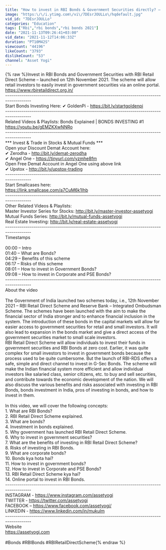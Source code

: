 ```yaml
---
title: "How to invest in RBI Bonds & Government Securities directly? – RBI Retail Direct Scheme 2021"
image: "https:\/\/i.ytimg.com\/vi\/7DEsrJOULLo\/hqdefault.jpg"
vid_id: "7DEsrJOULLo"
categories: "Education"
tags: ["Rbi","rbi bonds","rbi bonds 2021"]
date: "2021-11-13T09:26:41+03:00"
vid_date: "2021-11-12T14:06:33Z"
duration: "PT10M42S"
viewcount: "44196"
likeCount: "3793"
dislikeCount: "53"
channel: "Asset Yogi"
---
```

{% raw %}Invest in RBI Bonds and Government Securities with RBI Retail Direct Scheme – launched on 12th November 2021. The scheme will allow retail investors to easily invest in government securities via an online portal.  <br /><a rel="nofollow" target="blank" href="https://www.rbiretaildirect.org.in/">https://www.rbiretaildirect.org.in/</a> <br />------------------------------------------------------------------------------------------- <br />Start Bonds Investing Here: ✔ GoldenPi - <a rel="nofollow" target="blank" href="https://bit.ly/startgoldenpi">https://bit.ly/startgoldenpi</a><br />------------------------------------------------------------------------------------------- <br />Related Videos &amp; Playlists: Bonds Explained | BONDS INVESTING #1 <a rel="nofollow" target="blank" href="https://youtu.be/gEMZKXwNNRo">https://youtu.be/gEMZKXwNNRo</a><br />-------------------------------------------------------------------------------------------<br />*** Invest &amp; Trade in Stocks &amp; Mutual Funds *** <br />Open your Discount Demat Account here: <br />✔ Zerodha - <a rel="nofollow" target="blank" href="http://bit.ly/demat-zerodha">http://bit.ly/demat-zerodha</a><br />✔ Angel One - <a rel="nofollow" target="blank" href="https://tinyurl.com/yzmhe8fm">https://tinyurl.com/yzmhe8fm</a>    <br />Open Free Demat Account in Angel One using above link<br />✔ Upstox - <a rel="nofollow" target="blank" href="http://bit.ly/upstox-trading">http://bit.ly/upstox-trading</a><br />------------------------------------------------------------------------------------------- <br />Start Smallcases here:<br /><a rel="nofollow" target="blank" href="https://link.smallcase.com/a7CuM6k1Ihb">https://link.smallcase.com/a7CuM6k1Ihb</a><br />-------------------------------------------------------------------------------------------  <br />Other Related Videos &amp; Playlists: <br />Master Investor Series for Stocks: <a rel="nofollow" target="blank" href="http://bit.ly/master-investor-assetyogi">http://bit.ly/master-investor-assetyogi</a><br />Mutual Funds Series: <a rel="nofollow" target="blank" href="http://bit.ly/mutual-funds-assetyogi">http://bit.ly/mutual-funds-assetyogi</a><br />Real Estate Investing: <a rel="nofollow" target="blank" href="http://bit.ly/real-estate-assetyogi">http://bit.ly/real-estate-assetyogi</a><br />-------------------------------------------------------------------------------------------<br />Timestamps<br /><br />00:00 – Intro<br />01:40 – What are Bonds?<br />04:29 – Benefits of this scheme<br />06:17 – Risks of this scheme<br />08:01 – How to invest in Government Bonds?<br />09:08 – How to invest in Corporate and PSE Bonds?<br />-------------------------------------------------------------------------------------------<br />About the video<br /><br />The Government of India launched two schemes today, i.e., 12th November 2021 – RBI Retail Direct Scheme and Reserve Bank – Integrated Ombudsman Scheme. The schemes have been launched with the aim to make the financial sector of India stronger and to enhance financial inclusion in the system. The introduction of these bonds in the capital markets will allow for easier access to government securities for retail and small investors. It will also lead to expansion in the bonds market and give a direct access of the government securities market to small scale investors.<br />RBI Retail Direct Scheme will allow individuals to invest their funds in government securities and RBI Bonds at zero cost. Earlier, it was quite complex for small investors to invest in government bonds because the process used to be quite cumbersome. But the launch of RBI-RDS offers a safe, simple and direct channel to invest in G-Sec Bonds. The scheme will make the Indian financial system more efficient and allow individual investors like salaried class, senior citizens, etc. to buy and sell securities, and contribute towards the economic development of the nation. We will also discuss the various benefits and risks associated with investing in RBI Bonds, bonds investment in India, pros of investing in bonds, and how to invest in them.<br /><br />In this video, we will cover the following concepts:<br />1. What are RBI Bonds?<br />2. RBI Retail Direct Scheme explained.<br />3. What are bonds?<br />4. Investment in bonds explained.<br />5. Why government has launched RBI Retail Direct Scheme.<br />6. Why to invest in government securities?<br />7. What are the benefits of investing in RBI Retail Direct Scheme?<br />8. Risks of investing in RBI Bonds.<br />9. What are corporate bonds?<br />10. Bonds kya hota hai?<br />11. How to invest in government bonds?<br />12. How to invest in Corporate and PSE Bonds?<br />13. RBI Retail Direct Scheme kya hai?<br />14. Online portal to invest in RBI Bonds.<br />-------------------------------------------------------------------------------------------<br />INSTAGRAM - <a rel="nofollow" target="blank" href="https://www.instagram.com/assetyogi">https://www.instagram.com/assetyogi</a><br />TWITTER - <a rel="nofollow" target="blank" href="https://twitter.com/assetyogi">https://twitter.com/assetyogi</a><br />FACEBOOK – <a rel="nofollow" target="blank" href="https://www.facebook.com/assetyogi/">https://www.facebook.com/assetyogi/</a> <br />LINKEDIN - <a rel="nofollow" target="blank" href="https://www.linkedin.com/in/mukulm">https://www.linkedin.com/in/mukulm</a> <br />-------------------------------------------------------------------------------------------<br />Website<br /><a rel="nofollow" target="blank" href="https://assetyogi.com">https://assetyogi.com</a> <br /><br />#Bonds #RBIBonds #RBIRetailDirectScheme{% endraw %}
